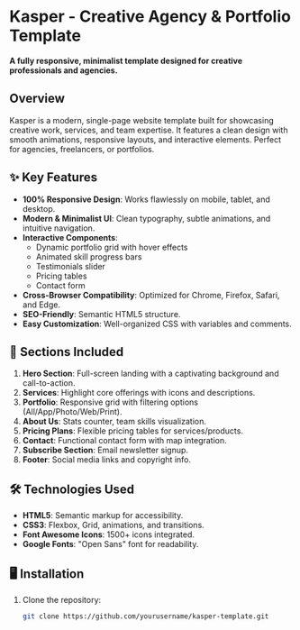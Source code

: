 # Kasper - Creative Agency & Portfolio Template  
 
**A fully responsive, minimalist template designed for creative professionals and agencies.**  

## Overview  
Kasper is a modern, single-page website template built for showcasing creative work, services, and team expertise. It features a clean design with smooth animations, responsive layouts, and interactive elements. Perfect for agencies, freelancers, or portfolios.  

## ✨ Key Features  
- **100% Responsive Design**: Works flawlessly on mobile, tablet, and desktop.  
- **Modern & Minimalist UI**: Clean typography, subtle animations, and intuitive navigation.  
- **Interactive Components**:  
  - Dynamic portfolio grid with hover effects  
  - Animated skill progress bars  
  - Testimonials slider  
  - Pricing tables  
  - Contact form  
- **Cross-Browser Compatibility**: Optimized for Chrome, Firefox, Safari, and Edge.  
- **SEO-Friendly**: Semantic HTML5 structure.  
- **Easy Customization**: Well-organized CSS with variables and comments.  

## 🚀 Sections Included  
1. **Hero Section**: Full-screen landing with a captivating background and call-to-action.  
2. **Services**: Highlight core offerings with icons and descriptions.  
3. **Portfolio**: Responsive grid with filtering options (All/App/Photo/Web/Print).  
4. **About Us**: Stats counter, team skills visualization.  
5. **Pricing Plans**: Flexible pricing tables for services/products.  
6. **Contact**: Functional contact form with map integration.  
7. **Subscribe Section**: Email newsletter signup.  
8. **Footer**: Social media links and copyright info.  

## 🛠️ Technologies Used  
- **HTML5**: Semantic markup for accessibility.  
- **CSS3**: Flexbox, Grid, animations, and transitions.   
- **Font Awesome Icons**: 1500+ icons integrated.  
- **Google Fonts**: "Open Sans" font for readability.  

## 🖥️ Installation  
1. Clone the repository:  
   ```bash  
   git clone https://github.com/yourusername/kasper-template.git  
